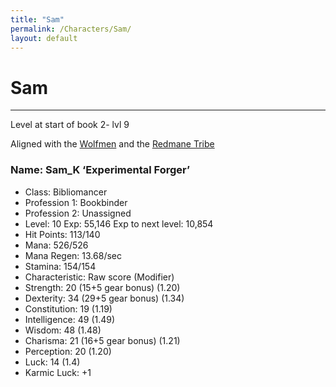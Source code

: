 ```yaml
---
title: "Sam"
permalink: /Characters/Sam/
layout: default
---
```

# Sam
---
Level at start of book 2- lvl 9

Aligned with the [Wolfmen](Wolfmen.md) and the [Redmane Tribe](Redmane%20Tribe.md)

### Name: Sam_K ‘Experimental Forger’
- Class: Bibliomancer
- Profession 1: Bookbinder
- Profession 2: Unassigned
- Level: 10 Exp: 55,146 Exp to next level: 10,854
- Hit Points: 113/140
- Mana: 526/526
- Mana Regen: 13.68/sec
- Stamina: 154/154
- Characteristic: Raw score (Modifier)
- Strength: 20 (15+5 gear bonus) (1.20)
- Dexterity: 34 (29+5 gear bonus) (1.34)
- Constitution: 19 (1.19)
- Intelligence: 49 (1.49)
- Wisdom: 48 (1.48)
- Charisma: 21 (16+5 gear bonus) (1.21)
- Perception: 20 (1.20)
- Luck: 14 (1.4)
- Karmic Luck: +1